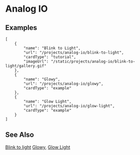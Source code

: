 # Analog IO

## Examples

```codecard
[
    {
        "name": "Blink to Light",
        "url": "/projects/analog-io/blink-to-light",
        "cardType": "tutorial",
        "imageUrl": "/static/projects/analog-io/blink-to-light/gallery.gif"
    },    
    {
        "name": "Glowy",
        "url": "/projects/analog-io/glowy",
        "cardType": "example"
    },
    {
        "name": "Glow Light",
        "url": "/projects/analog-io/glow-light",
        "cardType": "example"
    }
]
```

## See Also

[Blink to light](/projects/analog-io/blink-to-light)
[Glowy](/projects/analog-io/glowy),
[Glow Light](/projects/analog-io/glow-light)
